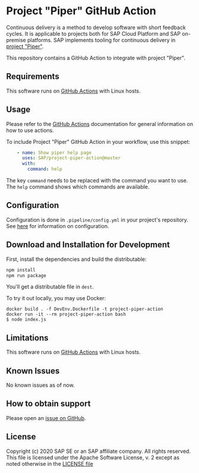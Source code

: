 # Project "Piper" GitHub Action

Continuous delivery is a method to develop software with short feedback cycles.
It is applicable to projects both for SAP Cloud Platform and SAP on-premise platforms.
SAP implements tooling for continuous delivery in [project "Piper"](https://sap.github.io/jenkins-library/).

This repository contains a GitHub Action to integrate with project "Piper".

## Requirements

This software runs on [GitHub Actions](https://github.com/features/actions) with Linux hosts.

## Usage

Please refer to the [GitHub Actions](https://help.github.com/en/actions) documentation for general information on how to use actions.

To include Project "Piper" GitHub Action in your workflow, use this snippet:

```yaml
    - name: Show piper help page
      uses: SAP/project-piper-action@master
      with:
        command: help
```

The key `command` needs to be replaced with the command you want to use.
The `help` command shows which commands are available.

## Configuration

Configuration is done in `.pipeline/config.yml` in your project's repository.
See [here](https://sap.github.io/jenkins-library/configuration/) for information on configuration.

## Download and Installation for Development

First, install the dependencies and build the distributable:

```bash
npm install
npm run package
```

You'll get a distributable file in `dest`.

To try it out locally, you may use Docker:

```
docker build . -f DevEnv.Dockerfile -t project-piper-action
docker run -it --rm project-piper-action bash
$ node index.js
```

## Limitations

This software runs on [GitHub Actions](https://github.com/features/actions) with Linux hosts.

## Known Issues

No known issues as of now.

## How to obtain support

Please open an [issue on GitHub](https://github.com/sap/project-piper-action/issues).

## License

Copyright (c) 2020 SAP SE or an SAP affiliate company. All rights reserved.
This file is licensed under the Apache Software License, v. 2 except as noted
otherwise in the [LICENSE file](./LICENSE)
